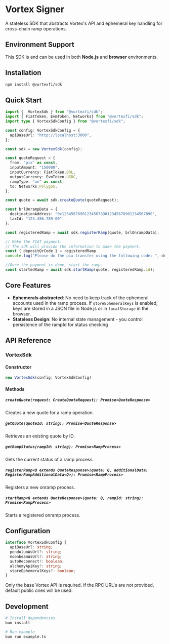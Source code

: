 # Vortex Signer

A stateless SDK that abstracts Vortex's API and ephemeral key handling for cross-chain ramp operations.

## Environment Support

This SDK is and can be used in both **Node.js** and **browser** environments.

## Installation

```bash
npm install @vortexfi/sdk
```

## Quick Start

```typescript
import {  VortexSdk } from "@vortexfi/sdk";
import { FiatToken, EvmToken, Networks} from "@vortexfi/sdk";
import type { VortexSdkConfig } from "@vortexfi/sdk";

const config: VortexSdkConfig = {
  apiBaseUrl: "http://localhost:3000",
};

const sdk = new VortexSdk(config);

const quoteRequest = {
  from: "pix" as const,
  inputAmount: "150000",
  inputCurrency: FiatToken.BRL,
  outputCurrency: EvmToken.USDC,
  rampType: "on" as const,
  to: Networks.Polygon,
};

const quote = await sdk.createQuote(quoteRequest);

const brlOnrampData = {
  destinationAddress: "0x1234567890123456789012345678901234567890",
  taxId: "123.456.789-00"
};

const registeredRamp = await sdk.registerRamp(quote, brlOnrampData);

// Make the FIAT payment.
// The sdk will provide the information to make the payment.
const { depositQrCode } = registeredRamp
console.log("Please do the pix transfer using the following code: ", depositQrCode)

//Once the payment is done, start the ramp.
const startedRamp = await sdk.startRamp(quote, registeredRamp.id);
```

## Core Features
- **Ephemerals abstracted**: No need to keep track of the ephemeral accounts used in the ramp process. If `storeEphemeralKeys` is enabled, keys are stored in a JSON file in Node.js or in `localStorage` in the browser.
- **Stateless Design**: No internal state management - you control persistence of the rampId for status checking

## API Reference

### VortexSdk

#### Constructor

```typescript
new VortexSdk(config: VortexSdkConfig)
```

#### Methods

##### `createQuote(request: CreateQuoteRequest): Promise<QuoteResponse>`
Creates a new quote for a ramp operation.

##### `getQuote(quoteId: string): Promise<QuoteResponse>`
Retrieves an existing quote by ID.

##### `getRampStatus(rampId: string): Promise<RampProcess>`
Gets the current status of a ramp process.

##### `registerRamp<Q extends QuoteResponse>(quote: Q, additionalData: RegisterRampAdditionalData<Q>): Promise<RampProcess>`
Registers a new onramp process.

##### `startRamp<Q extends QuoteResponse>(quote: Q, rampId: string): Promise<RampProcess>`
Starts a registered onramp process.

## Configuration

```typescript
interface VortexSdkConfig {
  apiBaseUrl: string;
  pendulumWsUrl?: string;
  moonbeamWsUrl?: string;
  autoReconnect?: boolean;
  alchemyApiKey?: string;
  storeEphemeralKeys?: boolean;
}
```

Only the base Vortex API is required. If the RPC URL's are not provided, default public ones will be used.


## Development

```bash
# Install dependencies
bun install

# Run example
bun run example.ts
```
